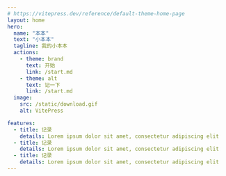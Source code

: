 ```yaml
---
# https://vitepress.dev/reference/default-theme-home-page
layout: home
hero:
  name: "本本"
  text: "小本本"
  tagline: 我的小本本
  actions:
    - theme: brand
      text: 开始
      link: /start.md
    - theme: alt
      text: 记一下
      link: /start.md
  image:
    src: /static/download.gif
    alt: VitePress

features:
  - title: 记录
    details: Lorem ipsum dolor sit amet, consectetur adipiscing elit
  - title: 记录
    details: Lorem ipsum dolor sit amet, consectetur adipiscing elit
  - title: 记录
    details: Lorem ipsum dolor sit amet, consectetur adipiscing elit
---
```


<!-- ### Title <Badge type="info" text="default" />
### Title <Badge type="tip" text="^1.9.0" />
### Title <Badge type="warning" text="beta" />
### Title <Badge type="danger" text="caution" /> -->
